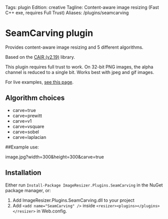 Tags: plugin
Edition: creative
Tagline: Content-aware image resizing (Fast C++ exe, requires Full Trust)
Aliases: /plugins/seamcarving


# SeamCarving plugin

Provides content-aware image resizing and 5 different algorithms.

Based on the [CAIR (v2.19)](https://sites.google.com/site/brainrecall/cair) library.

This plugin requires full trust to work. On 32-bit PNG images, the alpha channel is reduced to a single bit. Works best with jpeg and gif images.

For live examples, [see this page](http://nathanaeljones.com/596/dynamic-seam-carving-with-imageresizing-net/).

## Algorithm choices

* carve=true
* carve=prewitt
* carve=v1
* carve=vsquare
* carve=sobel
* carve=laplacian

##Example use:

  image.jpg?width=300&height=300&carve=true

## Installation

Either run `Install-Package ImageResizer.Plugins.SeamCarving` in the NuGet package manager, or:

1. Add ImageResizer.Plugins.SeamCarving.dll to your project
2. Add `<add name="SeamCarving" />` inside `<resizer><plugins></plugins></resizer>` in Web.config.

